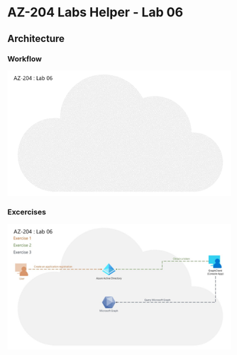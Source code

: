 # AZ-204 Labs Helper - Lab 06

## Architecture
### Workflow
![Architecture](/images/labs/gif/lab06.gif)

### Excercises
![Exercises](/images/labs/jpg/lab06.jpg)
